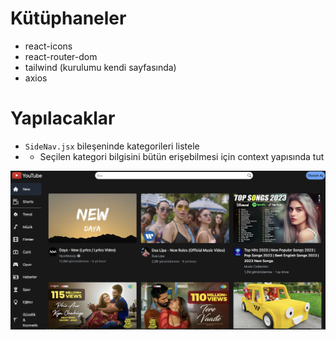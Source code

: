 # Kütüphaneler

- react-icons
- react-router-dom
- tailwind (kurulumu kendi sayfasında)
- axios

# Yapılacaklar

- `SideNav.jsx` bileşeninde kategorileri listele 
- - Seçilen kategori bilgisini bütün erişebilmesi için context yapısında tut

<img src="homepagee.png">